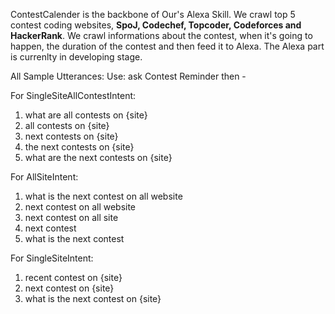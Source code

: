 ContestCalender is the backbone of Our's Alexa Skill. 
We crawl top 5 contest coding websites, **SpoJ, Codechef, Topcoder, Codeforces and HackerRank**.
We crawl informations about the contest, when it's going to happen, the duration of the contest and then feed it to Alexa.
The Alexa part is currenlty in developing stage.


All Sample Utterances:
Use: ask Contest Reminder then -

For SingleSiteAllContestIntent:
1. what are all contests on {site}
2. all contests on {site}
3. next contests on {site}
4. the next contests on {site}
5. what are the next contests on {site}

For AllSiteIntent:
1. what is the next contest on all website
2. next contest on all website
3. next contest on all site
4. next contest
5. what is the next contest

For SingleSiteIntent:
1. recent contest on {site}
2. next contest on {site}
3. what is the next contest on {site}
